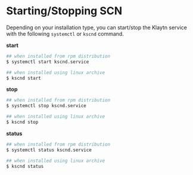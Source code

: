 # Starting/Stopping SCN

Depending on your installation type, you can start/stop the Klaytn service with the following `systemctl` or `kscnd` command.

**start**

```bash
## when installed from rpm distribution 
$ systemctl start kscnd.service

## when installed using linux archive
$ kscnd start
```

**stop**

```bash
## when installed from rpm distribution 
$ systemctl stop kscnd.service

## when installed using linux archive
$ kscnd stop
```

**status**

```bash
## when installed from rpm distribution 
$ systemctl status kscnd.service

## when installed using linux archive
$ kscnd status
```

